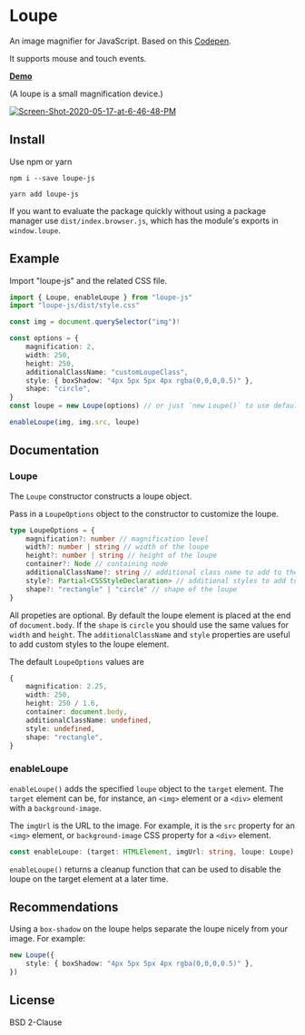 # Loupe

An image magnifier for JavaScript. Based on this [Codepen](https://codepen.io/pixelacorn/pen/eNObea).

It supports mouse and touch events.

[__Demo__](https://nishanths.github.io/loupe-js/)

(A loupe is a small magnification device.)

<a href="https://nishanths.github.io/loupe-js">
	<img src="https://i.ibb.co/hRkZ1X2/Screen-Shot-2020-05-17-at-6-46-48-PM.png" alt="Screen-Shot-2020-05-17-at-6-46-48-PM" border="0">
</a>

## Install

Use npm or yarn

```
npm i --save loupe-js
```

```
yarn add loupe-js
```

If you want to evaluate the package quickly without using a package manager
use `dist/index.browser.js`, which has the module's exports in `window.loupe`.

## Example

Import "loupe-js" and the related CSS file.

```typescript
import { Loupe, enableLoupe } from "loupe-js"
import "loupe-js/dist/style.css"

const img = document.querySelector("img")!

const options = {
	magnification: 2,
	width: 250,
	height: 250,
	additionalClassName: "customLoupeClass",
	style: { boxShadow: "4px 5px 5px 4px rgba(0,0,0,0.5)" },
	shape: "circle",
}
const loupe = new Loupe(options) // or just `new Loupe()` to use default options

enableLoupe(img, img.src, loupe)
```

## Documentation

### Loupe

The `Loupe` constructor constructs a loupe object.

Pass in a `LoupeOptions` object to the constructor to customize the loupe.

```typescript
type LoupeOptions = {
	magnification?: number // magnification level
	width?: number | string // width of the loupe
	height?: number | string // height of the loupe
	container?: Node // containing node
	additionalClassName?: string // additional class name to add to the loupe element
	style?: Partial<CSSStyleDeclaration> // additional styles to add to the loupe element
	shape?: "rectangle" | "circle" // shape of the loupe
}
```

All propeties are optional. By default the loupe element is placed at the end of `document.body`.
If the `shape` is `circle` you should use the same values for `width` and `height`.
The `additionalClassName` and `style` properties are useful to add custom styles
to the loupe element.

The default `LoupeOptions` values are

```typescript
{
	magnification: 2.25,
	width: 250,
	height: 250 / 1.6,
	container: document.body,
	additionalClassName: undefined,
	style: undefined,
	shape: "rectangle",
}
```

### enableLoupe

`enableLoupe()` adds the specified `loupe` object to the `target` element. The `target`
element can be, for instance, an `<img>` element or a `<div>` element with a
`background-image`.

The `imgUrl` is the URL to the image. For example, it is the `src` property
for an `<img>` element, or `background-image` CSS property for a `<div>` element.

```typescript
const enableLoupe: (target: HTMLElement, imgUrl: string, loupe: Loupe) => () => void;
```

`enableLoupe()` returns a cleanup function that can be used to disable the loupe
on the target element at a later time.

## Recommendations

Using a `box-shadow` on the loupe helps separate the loupe nicely from your image.
For example:
```typescript
new Loupe({
	style: { boxShadow: "4px 5px 5px 4px rgba(0,0,0,0.5)" },
})
```

## License

BSD 2-Clause
